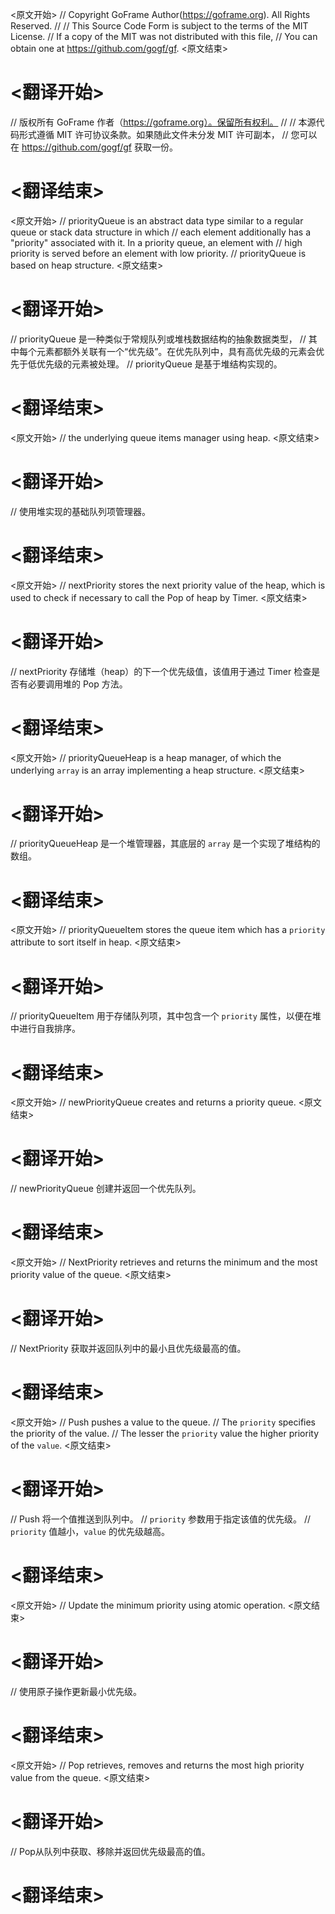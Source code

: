 
<原文开始>
// Copyright GoFrame Author(https://goframe.org). All Rights Reserved.
//
// This Source Code Form is subject to the terms of the MIT License.
// If a copy of the MIT was not distributed with this file,
// You can obtain one at https://github.com/gogf/gf.
<原文结束>

# <翻译开始>
// 版权所有 GoFrame 作者（https://goframe.org）。保留所有权利。
//
// 本源代码形式遵循 MIT 许可协议条款。如果随此文件未分发 MIT 许可副本，
// 您可以在 https://github.com/gogf/gf 获取一份。
# <翻译结束>


<原文开始>
// priorityQueue is an abstract data type similar to a regular queue or stack data structure in which
// each element additionally has a "priority" associated with it. In a priority queue, an element with
// high priority is served before an element with low priority.
// priorityQueue is based on heap structure.
<原文结束>

# <翻译开始>
// priorityQueue 是一种类似于常规队列或堆栈数据结构的抽象数据类型，
// 其中每个元素都额外关联有一个“优先级”。在优先队列中，具有高优先级的元素会优先于低优先级的元素被处理。
// priorityQueue 是基于堆结构实现的。
# <翻译结束>


<原文开始>
// the underlying queue items manager using heap.
<原文结束>

# <翻译开始>
// 使用堆实现的基础队列项管理器。
# <翻译结束>


<原文开始>
// nextPriority stores the next priority value of the heap, which is used to check if necessary to call the Pop of heap by Timer.
<原文结束>

# <翻译开始>
// nextPriority 存储堆（heap）的下一个优先级值，该值用于通过 Timer 检查是否有必要调用堆的 Pop 方法。
# <翻译结束>


<原文开始>
// priorityQueueHeap is a heap manager, of which the underlying `array` is an array implementing a heap structure.
<原文结束>

# <翻译开始>
// priorityQueueHeap 是一个堆管理器，其底层的 `array` 是一个实现了堆结构的数组。
# <翻译结束>


<原文开始>
// priorityQueueItem stores the queue item which has a `priority` attribute to sort itself in heap.
<原文结束>

# <翻译开始>
// priorityQueueItem 用于存储队列项，其中包含一个 `priority` 属性，以便在堆中进行自我排序。
# <翻译结束>


<原文开始>
// newPriorityQueue creates and returns a priority queue.
<原文结束>

# <翻译开始>
// newPriorityQueue 创建并返回一个优先队列。
# <翻译结束>


<原文开始>
// NextPriority retrieves and returns the minimum and the most priority value of the queue.
<原文结束>

# <翻译开始>
// NextPriority 获取并返回队列中的最小且优先级最高的值。
# <翻译结束>


<原文开始>
// Push pushes a value to the queue.
// The `priority` specifies the priority of the value.
// The lesser the `priority` value the higher priority of the `value`.
<原文结束>

# <翻译开始>
// Push 将一个值推送到队列中。
// `priority` 参数用于指定该值的优先级。
// `priority` 值越小，`value` 的优先级越高。
# <翻译结束>


<原文开始>
// Update the minimum priority using atomic operation.
<原文结束>

# <翻译开始>
// 使用原子操作更新最小优先级。
# <翻译结束>


<原文开始>
// Pop retrieves, removes and returns the most high priority value from the queue.
<原文结束>

# <翻译开始>
// Pop从队列中获取、移除并返回优先级最高的值。
# <翻译结束>


